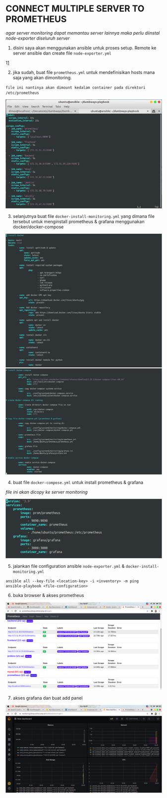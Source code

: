 # CONNECT MULTIPLE SERVER TO PROMETHEUS

*agar server monitoring dapat memantau server lainnya maka perlu diinstal node-exporter diseluruh server*

1. disini saya akan menggunakan ansible untuk proses setup. Remote ke server ansible dan create file `node-exporter.yml`

1[1](assets/01.png)

2. jika sudah, buat file `prometheus.yml` untuk mendefinisikan hosts mana saja yang akan dimonitoring.

`file ini nantinya akan dimount kedalam container pada direktori /etc/prometheus`

![2](assets/02.png)

3. selanjutnya buat file `docker-install-monitoring.yml` yang dimana file tersebut untuk menginstall prometheus & grafana menggunakan docker/docker-compose 

![3](assets/03.png)
![3.1](assets/04.png)

4. buat file `docker-compose.yml` untuk install prometheus & grafana

*file ini akan dicopy ke server monitoring*

![4](assets/05.png)

5. jalankan file configuration ansible `node-exporter.yml` & `docker-install-monitoring.yml`

```
ansible all --key-file <location-key> -i <inventory> -m ping
ansible-playbook <file-configuration>
```

6. buka browser & akses prometheus

![6](assets/06.png)

7. akses grafana dan buat add panel

![7](assets/07.png)

